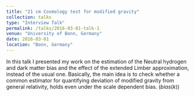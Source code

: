 ```yaml
---
title: "21 cm Cosmology test for modified gravity"
collection: talks
type: "Interview Talk"
permalink: /talks/2016-03-01-talk-1
venue: "University of Bonn, Germany"
date: 2016-03-01
location: "Bonn, Germany"
---
```


In this talk I presented my work on the estimation of the Neutral hydrogen and dark matter bias and the effect of the extended Limber approximation, instead of the usual one. Basically, the main idea is to check whether a common estimator for quantifying deviation of modified gravity from general relativity, holds even under the scale dependent bias. ($bias(k)$)
